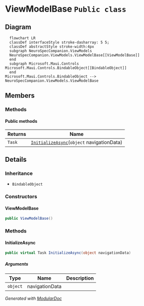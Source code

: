 # ViewModelBase `Public class`

## Diagram
```mermaid
  flowchart LR
  classDef interfaceStyle stroke-dasharray: 5 5;
  classDef abstractStyle stroke-width:4px
  subgraph NeuroSpecCompanion.ViewModels
  NeuroSpecCompanion.ViewModels.ViewModelBase[[ViewModelBase]]
  end
  subgraph Microsoft.Maui.Controls
Microsoft.Maui.Controls.BindableObject[[BindableObject]]
  end
Microsoft.Maui.Controls.BindableObject --> NeuroSpecCompanion.ViewModels.ViewModelBase
```

## Members
### Methods
#### Public  methods
| Returns | Name |
| --- | --- |
| `Task` | [`InitializeAsync`](#initializeasync)(`object` navigationData) |

## Details
### Inheritance
 - `BindableObject`

### Constructors
#### ViewModelBase
```csharp
public ViewModelBase()
```

### Methods
#### InitializeAsync
```csharp
public virtual Task InitializeAsync(object navigationData)
```
##### Arguments
| Type | Name | Description |
| --- | --- | --- |
| `object` | navigationData |   |

*Generated with* [*ModularDoc*](https://github.com/hailstorm75/ModularDoc)
